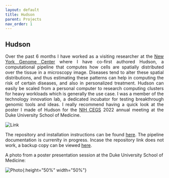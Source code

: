 ```yaml
---
layout: default
title: Hudson
parent: Projects
nav_order: 1
---
```


## Hudson

<p align="justify ">
Over the past 6 months I have worked as a visiting researcher at the <a href="https://www.nygenome.org">New York Genome Center</a> where I have co-first authored Hudson, a computational pipeline that computes how cells are spatially distributed over the tissue in a microscopy image. Diseases tend to alter these spatial distributions, and thus estimating these patterns can help in computing the risk of certain diseases, and also in personalized treatment. Hudson can easily be scaled from a personal computer to research computing clusters for heavy workloads which is generally the use case. I was a member of the technology innovation lab, a dedicated incubator for testing breakthrough genomic tools and ideas. I really recommend having a quick look at the poster I made of Hudson for the <a href="https://www.genome.gov/Funded-Programs-Projects/Centers-of-Excellence-in-Genomic-Science">NIH CEGS</a> 2022 annual meeting at the Duke University School of Medicine.  
</p>

![Link](https://user-images.githubusercontent.com/42875353/201494678-fa69b6e2-fd48-4fbc-bdf9-66be7fbef3d2.png)

<p align="justify ">
The repository and installation instructions can be found  <a href="https://github.com/nygctech/hudson">here</a>. The pipeline documentation is currenlty in progress. Incase the repository link does not work, a backup copy can be viewed <a href="https://github.com/jsingh-pb10/hudson_backup">here</a>.
</p>

A photo from a poster presentation session at the Duke University School of Medicine:

![Photo](https://user-images.githubusercontent.com/42875353/201494797-464c843b-7ea1-4df1-93b4-67a1cc91371c.jpg){:height="50%" width="50%"}

